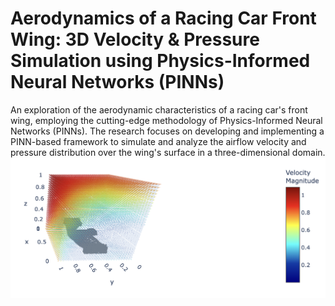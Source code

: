 # Aerodynamics of a Racing Car Front Wing: 3D Velocity & Pressure Simulation using Physics-Informed Neural Networks (PINNs)
An exploration of the aerodynamic characteristics of a racing car's front wing, employing the cutting-edge methodology of Physics-Informed Neural Networks (PINNs). The research focuses on developing and implementing a PINN-based framework to simulate and analyze the airflow velocity and pressure distribution over the wing's surface in a three-dimensional domain.
![fig1](https://github.com/georgegito/pinns/blob/main/data/front_wing/fig/fig1.png)
